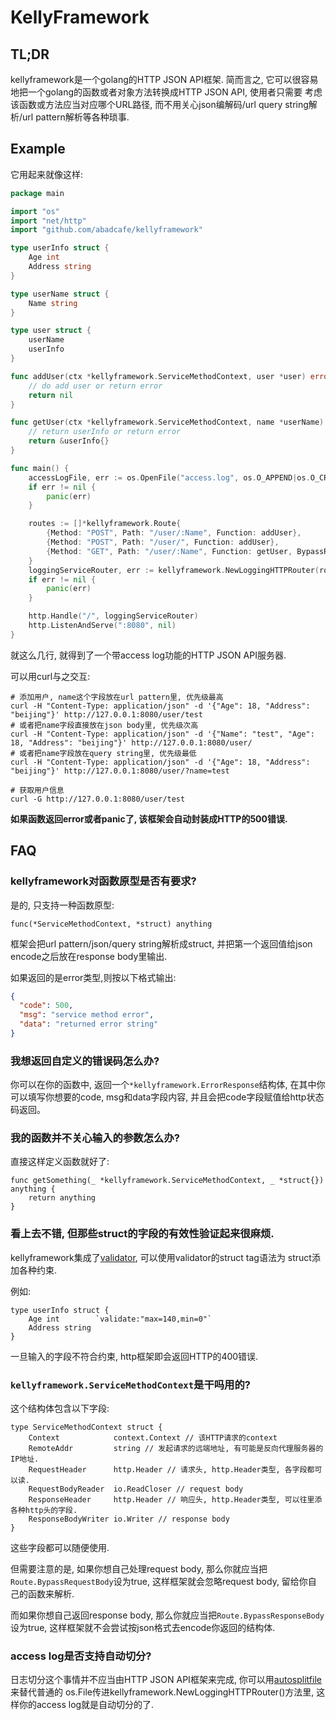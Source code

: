 # KellyFramework

## TL;DR

kellyframework是一个golang的HTTP JSON API框架. 简而言之, 它可以很容易地把一个golang的函数或者对象方法转换成HTTP JSON API, 使用者只需要
考虑该函数或方法应当对应哪个URL路径, 而不用关心json编解码/url query string解析/url pattern解析等各种琐事.

## Example

它用起来就像这样:
```go
package main

import "os"
import "net/http"
import "github.com/abadcafe/kellyframework"

type userInfo struct {
    Age int
    Address string
}

type userName struct {
    Name string
}

type user struct {
    userName
    userInfo
}

func addUser(ctx *kellyframework.ServiceMethodContext, user *user) error {
    // do add user or return error
    return nil
}

func getUser(ctx *kellyframework.ServiceMethodContext, name *userName) interface{} {
    // return userInfo or return error
    return &userInfo{}
}

func main() {
    accessLogFile, err := os.OpenFile("access.log", os.O_APPEND|os.O_CREATE|os.O_WRONLY, 0644)
    if err != nil {
        panic(err)
    }

    routes := []*kellyframework.Route{
        {Method: "POST", Path: "/user/:Name", Function: addUser},
        {Method: "POST", Path: "/user/", Function: addUser},
        {Method: "GET", Path: "/user/:Name", Function: getUser, BypassRequestBody: true},
    }
    loggingServiceRouter, err := kellyframework.NewLoggingHTTPRouter(routes, nil, accessLogFile)
    if err != nil {
        panic(err)
    }

    http.Handle("/", loggingServiceRouter)
    http.ListenAndServe(":8080", nil)
}
```
就这么几行, 就得到了一个带access log功能的HTTP JSON API服务器.

可以用curl与之交互:
```shell
# 添加用户, name这个字段放在url pattern里, 优先级最高
curl -H "Content-Type: application/json" -d '{"Age": 18, "Address": "beijing"}' http://127.0.0.1:8080/user/test
# 或者把name字段直接放在json body里, 优先级次高
curl -H "Content-Type: application/json" -d '{"Name": "test", "Age": 18, "Address": "beijing"}' http://127.0.0.1:8080/user/
# 或者把name字段放在query string里, 优先级最低
curl -H "Content-Type: application/json" -d '{"Age": 18, "Address": "beijing"}' http://127.0.0.1:8080/user/?name=test

# 获取用户信息
curl -G http://127.0.0.1:8080/user/test
```
**如果函数返回error或者panic了, 该框架会自动封装成HTTP的500错误.**

## FAQ

### kellyframework对函数原型是否有要求?

是的, 只支持一种函数原型:

`func(*ServiceMethodContext, *struct) anything`

框架会把url pattern/json/query string解析成struct, 并把第一个返回值给json encode之后放在response body里输出.

如果返回的是error类型,则按以下格式输出:
```json
{
  "code": 500,
  "msg": "service method error", 
  "data": "returned error string"
}
```

### 我想返回自定义的错误码怎么办?

你可以在你的函数中, 返回一个`*kellyframework.ErrorResponse`结构体, 在其中你可以填写你想要的code, msg和data字段内容, 并且会把code字段赋值给http状态码返回。

### 我的函数并不关心输入的参数怎么办?

直接这样定义函数就好了:
```
func getSomething(_ *kellyframework.ServiceMethodContext, _ *struct{}) anything {
    return anything
}
```

### 看上去不错, 但那些struct的字段的有效性验证起来很麻烦.

kellyframework集成了[validator](https://godoc.org/gopkg.in/go-playground/validator.v9), 可以使用validator的struct tag语法为
struct添加各种约束.

例如:
```
type userInfo struct {
    Age int        `validate:"max=140,min=0"`
    Address string
}
```

一旦输入的字段不符合约束, http框架即会返回HTTP的400错误.

### `kellyframework.ServiceMethodContext`是干吗用的?

这个结构体包含以下字段:
```
type ServiceMethodContext struct {
	Context            context.Context // 该HTTP请求的context
	RemoteAddr         string // 发起请求的远端地址, 有可能是反向代理服务器的IP地址.
	RequestHeader      http.Header // 请求头, http.Header类型, 各字段都可以读.
	RequestBodyReader  io.ReadCloser // request body
	ResponseHeader     http.Header // 响应头, http.Header类型, 可以往里添各种http头的字段.
	ResponseBodyWriter io.Writer // response body
}
```
这些字段都可以随便使用.

但需要注意的是, 如果你想自己处理request body, 那么你就应当把`Route.BypassRequestBody`设为true, 这样框架就会忽略request body, 留给你自
己的函数来解析.

而如果你想自己返回response body, 那么你就应当把`Route.BypassResponseBody`设为true, 这样框架就不会尝试按json格式去encode你返回的结构体.

### access log是否支持自动切分?

日志切分这个事情并不应当由HTTP JSON API框架来完成, 你可以用[autosplitfile](https://github.com/abadcafe/autosplitfile)来替代普通的
os.File传进kellyframework.NewLoggingHTTPRouter()方法里, 这样你的access log就是自动切分的了.
